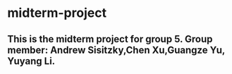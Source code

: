 # midterm-project
## This is the midterm project for group 5. Group member: Andrew Sisitzky,Chen Xu,Guangze Yu, Yuyang Li.
